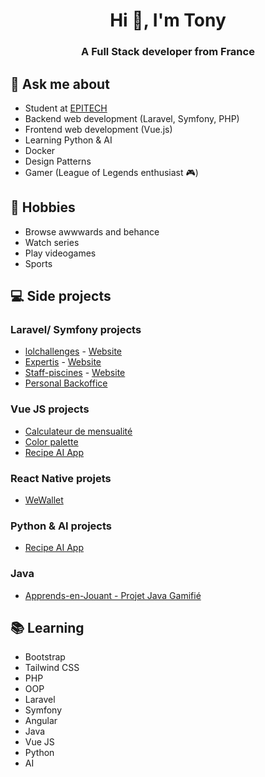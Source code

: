 <h1 align="center">Hi 👋, I'm Tony</h1>
<h3 align="center">A Full Stack developer from France</h3>

## 💬 Ask me about
- Student at [EPITECH](https://www.epitech.eu/formation-alternance/master-of-science-post-bac3/#h-decouvrez-les-15-masters-of-science-d-epitech)
- Backend web development (Laravel, Symfony, PHP)
- Frontend web development (Vue.js)
- Learning Python & AI
- Docker
- Design Patterns
- Gamer (League of Legends enthusiast 🎮)

## 📅 Hobbies
- Browse awwwards and behance 
- Watch series 
- Play videogames
- Sports

## 💻 Side projects

### Laravel/ Symfony projects
- [lolchallenges](https://github.com/TonyWTillet/lolchallenges) - [Website](https://lolchallenges.tony-tillet.com)
- [Expertis](https://github.com/TonyWTillet/expertis) - [Website](https://cabinetexpertis.fr)
- [Staff-piscines](https://github.com/TonyWTillet/Staf-piscine) - [Website](https://staff-piscines.tony-tillet.com)
- [Personal Backoffice](https://github.com/TonyWTillet/backoffice)

### Vue JS projects
- [Calculateur de mensualité](https://github.com/TonyWTillet/mortgage-calculator)
- [Color palette](https://github.com/TonyWTillet/random-color-palette)
- [Recipe AI App](https://github.com/TonyWTillet/recipe-app)

### React Native projets
- [WeWallet](https://github.com/TonyWTillet/WeWallet)

### Python & AI projects
- [Recipe AI App](https://github.com/TonyWTillet/recipe-app-backend)

### Java
- [Apprends-en-Jouant - Projet Java Gamifié](https://github.com/TonyWTillet/code-learner)

## 📚 Learning
- Bootstrap
- Tailwind CSS
- PHP
- OOP
- Laravel
- Symfony
- Angular
- Java
- Vue JS
- Python
- AI
